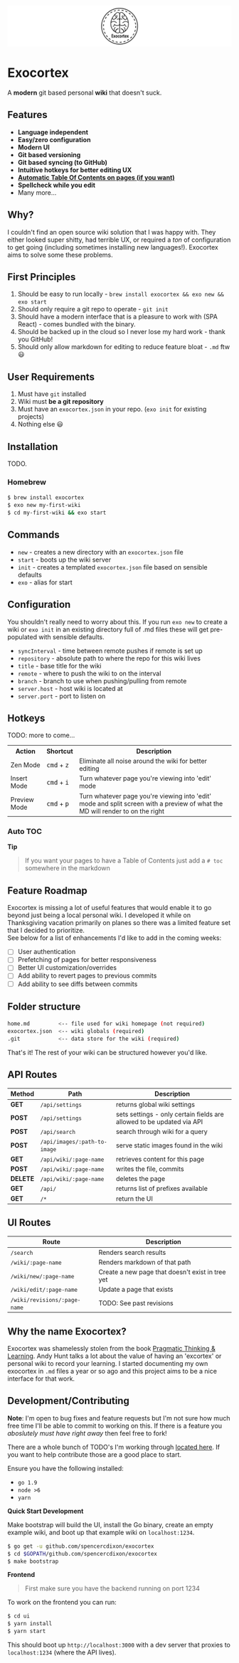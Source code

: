 ![Exocortex Logo](assets/title.png)

# Exocortex

A **modern** git based personal **wiki** that doesn't suck.

## Features

* **Language independent**
* **Easy/zero configuration**
* **Modern UI**
* **Git based versioning**
* **Git based syncing (to GitHub)**
* **Intuitive hotkeys for better editing UX**
* [**Automatic Table Of Contents on pages (if you want)**](#auto-toc)
* **Spellcheck while you edit**
* Many more...

## Why?

I couldn't find an open source wiki solution that I was happy with.  They either
looked super shitty, had terrible UX, or required a _ton_ of configuration to
get going (including sometimes installing new languages!).  Exocortex aims to
solve some these problems.

## First Principles

1. Should be easy to run locally - `brew install exocortex && exo new && exo start`
2. Should only require a git repo to operate - `git init`
3. Should have a modern interface that is a pleasure to work with (SPA React) - comes bundled with the binary.
4. Should be backed up in the cloud so I never lose my hard work - thank you GitHub!
5. Should only allow markdown for editing to reduce feature bloat - `.md` ftw :smiley:

## User Requirements

1. Must have `git` installed
2. Wiki must **be a git repository**
3. Must have an `exocortex.json` in your repo.  (`exo init` for existing projects)
4. Nothing else :smiley:

## Installation

TODO.

### Homebrew

```sh
$ brew install exocortex
$ exo new my-first-wiki
$ cd my-first-wiki && exo start
```

## Commands

* `new` - creates a new directory with an `exocortex.json` file
* `start` - boots up the wiki server
* `init` - creates a templated `exocortex.json` file based on sensible defaults
* `exo` - alias for start

## Configuration

You shouldn't really need to worry about this.  If you run `exo new` to create a
wiki or `exo init` in an existing directory full of .md files these will get
pre-populated with sensible defaults.

* `syncInterval` - time between remote pushes if remote is set up
* `repository` - absolute path to where the repo for this wiki lives
* `title` - base title for the wiki
* `remote` - where to push the wiki to on the interval
* `branch` - branch to use when pushing/pulling from remote
* `server.host` - host wiki is located at
* `server.port` - port to listen on

## Hotkeys

TODO: more to come...

<table>
  <tr>
    <th>Action</th>
    <th>Shortcut</th>
    <th>Description</th>
  </tr>
  <tr>
    <td>Zen Mode</td>
    <td>
      <kbd>cmd</kbd> + <kbd>z </kbd>
    </td>
    <td>
      Eliminate all noise around the wiki for better editing
    </td>
  </tr>
  <tr>
    <td>Insert Mode</td>
    <td>
      <kbd>cmd</kbd> + <kbd>i </kbd>
    </td>
    <td>
      Turn whatever page you're viewing into 'edit' mode
    </td>
  </tr>
  <tr>
    <td>Preview Mode</td>
    <td>
      <kbd>cmd</kbd> + <kbd>p </kbd>
    </td>
    <td>
      Turn whatever page you're viewing into 'edit' mode and split screen with a
      preview of what the MD will render to on the right
    </td>
  </tr>
</table>

### Auto TOC

**Tip**
> If you want your pages to have a Table of Contents just add a `# toc` somewhere in the markdown

## Feature Roadmap

Exocortex is missing a lot of useful features that would enable it to go beyond
just being a local personal wiki.  I developed it while on Thanksgiving vacation
primarily on planes so there was a limited feature set that I decided to prioritize.  
See below for a list of enhancements I'd like to add in the coming weeks:

- [ ] User authentication
- [ ] Prefetching of pages for better responsiveness
- [ ] Better UI customization/overrides
- [ ] Add ability to revert pages to previous commits
- [ ] Add ability to see diffs between commits

## Folder structure

```sh
home.md         <-- file used for wiki homepage (not required)
exocortex.json  <-- wiki globals (required)
.git            <-- data store for the wiki (required)
```

That's it!  The rest of your wiki can be structured however you'd like.

## API Routes

| Method | Path | Description |
|--------|------|-------------|
| **GET** | `/api/settings` | returns global wiki settings |
| **POST** | `/api/settings` | sets settings - only certain fields are allowed to be updated via API |
| **POST** | `/api/search` | search through wiki for a query |
| **POST** | `/api/images/:path-to-image` | serve static images found in the wiki |
| **GET** | `/api/wiki/:page-name` | retrieves content for this page |
| **POST** | `/api/wiki/:page-name` | writes the file, commits |
| **DELETE** | `/api/wiki/:page-name` | deletes the page |
| **GET** | `/api/` | returns list of prefixes available |
| **GET** | `/*` | return the UI |

## UI Routes
| Route | Description |
|-------|-------------|
| `/search`| Renders search results |
| `/wiki/:page-name` | Renders markdown of that path |
| `/wiki/new/:page-name` | Create a new page that doesn't exist in tree yet |
| `/wiki/edit/:page-name` | Update a page that exists |
| `/wiki/revisions/:page-name` | TODO: See past revisions |

## Why the name Exocortex?

Exocortex was shamelessly stolen from the book [Pragmatic Thinking &
Learning](https://pragprog.com/book/ahptl/pragmatic-thinking-and-learning).
Andy Hunt talks a lot about the value of having an 'excortex' or personal wiki
to record your learning.  I started documenting my own exocortex in `.md` files
a year or so ago and this project aims to be a nice interface for that work.

## Development/Contributing
**Note**: I'm open to bug fixes and feature requests but I'm not sure how much
free time I'll be able to commit to working on this.  If there is a feature you
_aboslutely must have right away_ then feel free to fork!

There are a whole bunch of TODO's I'm working through [located here](./todo.md).
If you want to help contribute those are a good place to start.

Ensure you have the following installed:

* `go 1.9`
* `node >6`
* `yarn`

**Quick Start Development**

Make bootstrap will build the UI, install the Go binary, create an empty example
wiki, and boot up that example wiki on `localhost:1234`.

```sh
$ go get -u github.com/spencercdixon/exocortex
$ cd $GOPATH/github.com/spencercdixon/exocortex
$ make bootstrap
```

**Frontend**

> First make sure you have the backend running on port 1234

To work on the frontend you can run:
```sh
$ cd ui
$ yarn install
$ yarn start
```

This should boot up `http://localhost:3000` with a dev server that proxies to
`localhost:1234` (where the API lives).
